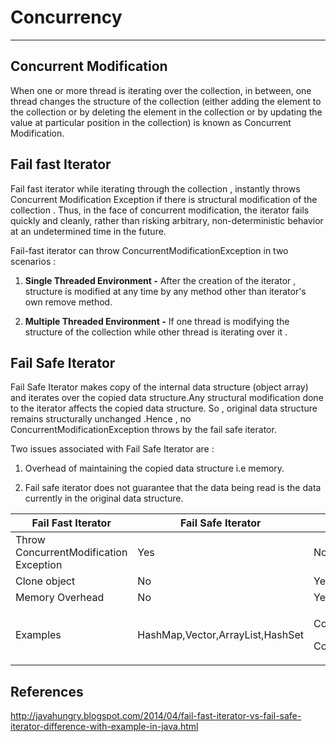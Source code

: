# Concurrency

---

## Concurrent Modification

When one or more thread is iterating over the collection, in between, one thread changes the structure of the collection (either adding the element to the collection or by deleting the element in the collection or by updating the value at particular position in the collection) is known as Concurrent Modification.

## Fail fast Iterator

Fail fast iterator while iterating through the collection , instantly throws Concurrent Modification Exception if there is structural modification of the collection . Thus, in the face of concurrent modification, the iterator fails quickly and cleanly, rather than risking arbitrary, non-deterministic behavior at an undetermined time in the future.

Fail-fast iterator can throw ConcurrentModificationException in two scenarios :

1. **Single Threaded Environment -** After the creation of the iterator , structure is modified at any time by any method other than iterator's own remove method.

2. **Multiple Threaded Environment -** If one thread is modifying the structure of the collection while other thread is iterating over it .

## Fail Safe Iterator

Fail Safe Iterator makes copy of the internal data structure (object array) and iterates over the copied data structure.Any structural modification done to the iterator affects the copied data structure. So , original data structure remains structurally unchanged .Hence , no ConcurrentModificationException throws by the fail safe iterator.

Two issues associated with Fail Safe Iterator are :

1. Overhead of maintaining the copied data structure i.e memory.

2. Fail safe iterator does not guarantee that the data being read is the data currently in the original data structure.

<table>
<colgroup>
<col style="width: 29%" />
<col style="width: 41%" />
<col style="width: 28%" />
</colgroup>
<thead>
<tr class="header">
<th><strong>Fail Fast Iterator</strong></th>
<th><strong>Fail Safe Iterator</strong></th>
<th></th>
</tr>
</thead>
<tbody>
<tr>
<td>Throw ConcurrentModification Exception</td>
<td>Yes</td>
<td>No</td>
</tr>
<tr>
<td>Clone object</td>
<td>No</td>
<td>Yes</td>
</tr>
<tr>
<td>Memory Overhead</td>
<td>No</td>
<td>Yes</td>
</tr>
<tr>
<td>Examples</td>
<td>HashMap,Vector,ArrayList,HashSet</td>
<td><p>CopyOnWriteArrayList,</p>
<p>ConcurrentHashMap</p></td>
</tr>
</tbody>
</table>

## References

<http://javahungry.blogspot.com/2014/04/fail-fast-iterator-vs-fail-safe-iterator-difference-with-example-in-java.html>
